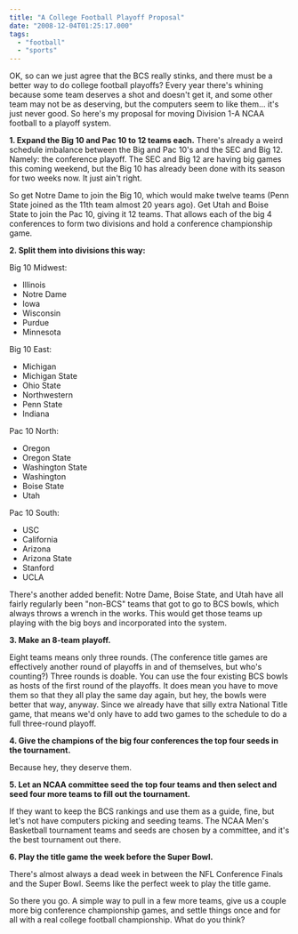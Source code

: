 ```yaml
---
title: "A College Football Playoff Proposal"
date: "2008-12-04T01:25:17.000"
tags: 
  - "football"
  - "sports"
---
```


OK, so can we just agree that the BCS really stinks, and there must be a better way to do college football playoffs? Every year there's whining because some team deserves a shot and doesn't get it, and some other team may not be as deserving, but the computers seem to like them... it's just never good. So here's my proposal for moving Division 1-A NCAA football to a playoff system.

**1\. Expand the Big 10 and Pac 10 to 12 teams each.** There's already a weird schedule imbalance between the Big and Pac 10's and the SEC and Big 12. Namely: the conference playoff. The SEC and Big 12 are having big games this coming weekend, but the Big 10 has already been done with its season for two weeks now. It just ain't right.

So get Notre Dame to join the Big 10, which would make twelve teams (Penn State joined as the 11th team almost 20 years ago). Get Utah and Boise State to join the Pac 10, giving it 12 teams. That allows each of the big 4 conferences to form two divisions and hold a conference championship game.

**2\. Split them into divisions this way:**

Big 10 Midwest:

- Illinois
- Notre Dame
- Iowa
- Wisconsin
- Purdue
- Minnesota

Big 10 East:

- Michigan
- Michigan State
- Ohio State
- Northwestern
- Penn State
- Indiana

Pac 10 North:

- Oregon
- Oregon State
- Washington State
- Washington
- Boise State
- Utah

Pac 10 South:

- USC
- California
- Arizona
- Arizona State
- Stanford
- UCLA

There's another added benefit: Notre Dame, Boise State, and Utah have all fairly regularly been "non-BCS" teams that got to go to BCS bowls, which always throws a wrench in the works. This would get those teams up playing with the big boys and incorporated into the system.

**3\. Make an 8-team playoff.**

Eight teams means only three rounds. (The conference title games are effectively another round of playoffs in and of themselves, but who's counting?) Three rounds is doable. You can use the four existing BCS bowls as hosts of the first round of the playoffs. It does mean you have to move them so that they all play the same day again, but hey, the bowls were better that way, anyway. Since we already have that silly extra National Title game, that means we'd only have to add two games to the schedule to do a full three-round playoff.

**4\. Give the champions of the big four conferences the top four seeds in the tournament.**

Because hey, they deserve them.

**5\. Let an NCAA committee seed the top four teams and then select and seed four more teams to fill out the tournament.**

If they want to keep the BCS rankings and use them as a guide, fine, but let's not have computers picking and seeding teams. The NCAA Men's Basketball tournament teams and seeds are chosen by a committee, and it's the best tournament out there.

**6\. Play the title game the week before the Super Bowl.**

There's almost always a dead week in between the NFL Conference Finals and the Super Bowl. Seems like the perfect week to play the title game.

So there you go. A simple way to pull in a few more teams, give us a couple more big conference championship games, and settle things once and for all with a real college football championship. What do you think?

